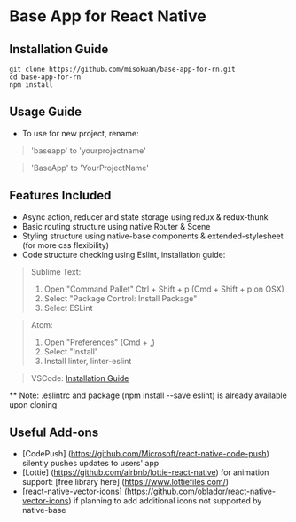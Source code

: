 # Base App for React Native

## Installation Guide

```
git clone https://github.com/misokuan/base-app-for-rn.git
cd base-app-for-rn
npm install
```

## Usage Guide

- To use for new project, rename:
> 'baseapp' to 'yourprojectname'

> 'BaseApp' to 'YourProjectName'

## Features Included

- Async action, reducer and state storage using redux & redux-thunk
- Basic routing structure using native Router & Scene
- Styling structure using native-base components & extended-stylesheet (for more css flexibility)
- Code structure checking using Eslint, installation guide:
> Sublime Text:
> 1. Open "Command Pallet" Ctrl + Shift + p (Cmd + Shift + p on OSX)
> 2. Select "Package Control: Install Package"
> 3. Select ESLint

> Atom:
> 1. Open "Preferences" (Cmd + ,)
> 2. Select "Install"
> 3. Install linter, linter-eslint

> VSCode:
> [Installation Guide](https://marketplace.visualstudio.com/items?itemName=dbaeumer.vscode-eslint)

** Note: .eslintrc and package (npm install --save eslint) is already available upon cloning

## Useful Add-ons

- [CodePush] (https://github.com/Microsoft/react-native-code-push) silently pushes updates to users' app
- [Lottie] (https://github.com/airbnb/lottie-react-native) for animation support: [free library here] (https://www.lottiefiles.com/)
- [react-native-vector-icons] (https://github.com/oblador/react-native-vector-icons) if planning to add additional icons not supported by native-base
